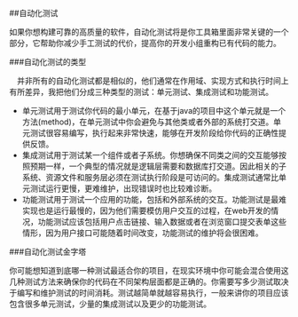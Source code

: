 ##自动化测试

如果你想构建可靠的高质量的软件，自动化测试将是你工具箱里面非常关键的一个部分，它帮助你减少手工测试的代价，提高你的开发小组重构已有代码的能力。

###自动化测试的类型

　并非所有的自动化测试都是相似的，他们通常在作用域、实现方式和执行时间上有所差异，我把他们分成三种类型的测试：单元测试、集成测试和功能测试。

* 单元测试用于测试你代码的最小单元，在基于java的项目中这个单元就是一个方法(method)，在单元测试中你会避免与其他类或者外部的系统打交道。单元测试很容易编写，执行起来非常快速，能够在开发阶段给你代码的正确性提供反馈。
* 集成测试用于测试某一个组件或者子系统。你想确保不同类之间的交互能够按照预期一样，一个典型的情况就是逻辑层需要和数据库打交道。因此相关的子系统、资源文件和服务层必须在测试执行阶段是可访问的。集成测试通常比单元测试运行更慢，更难维护，出现错误时也比较难诊断。
* 功能测试用于测试一个应用的功能，包括和外部系统的交互。功能测试是最难实现也是运行最慢的，因为他们需要模仿用户交互的过程，在web开发的情况，功能测试应该包括用户点击链接、输入数据或者在浏览窗口提交表单这些情形，因为用户接口可能随着时间改变，功能测试的维护将会很困难。

###自动化测试金字塔

你可能想知道到底哪一种测试最适合你的项目，在现实环境中你可能会混合使用这几种测试方法来确保你的代码在不同架构层面都是正确的。你需要写多少测试取决于编写和维护测试的时间消耗。测试越简单就越容易执行，一般来讲你的项目应该包含很多单元测试，少量的集成测试以及更少的功能测试。





